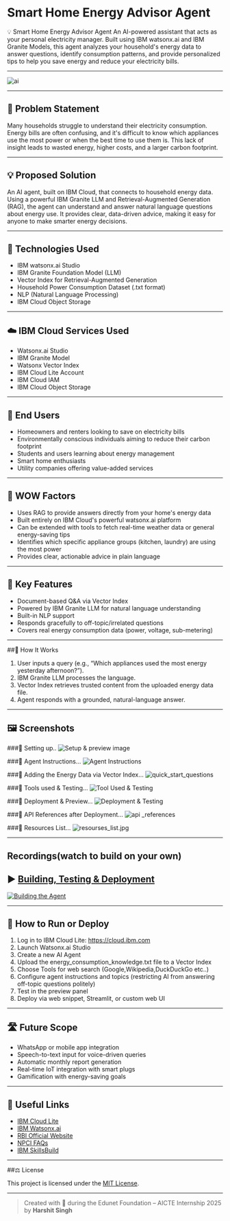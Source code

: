 # Smart Home Energy Advisor Agent

💡 Smart Home Energy Advisor Agent
An AI-powered assistant that acts as your personal electricity manager. Built using IBM watsonx.ai and IBM Granite Models, this agent analyzes your household's energy data to answer questions, identify consumption patterns, and provide personalized tips to help you save energy and reduce your electricity bills.

---

![ai](./Assets/ai.png)

---

## 🧩 Problem Statement

Many households struggle to understand their electricity consumption. Energy bills are often confusing, and it's difficult to know which appliances use the most power or when the best time to use them is. This lack of insight leads to wasted energy, higher costs, and a larger carbon footprint.

---

## 💡 Proposed Solution

An AI agent, built on IBM Cloud, that connects to household energy data. Using a powerful IBM Granite LLM and Retrieval-Augmented Generation (RAG), the agent can understand and answer natural language questions about energy use. It provides clear, data-driven advice, making it easy for anyone to make smarter energy decisions.

---

## 🧠 Technologies Used

- IBM watsonx.ai Studio
- IBM Granite Foundation Model (LLM)
- Vector Index for Retrieval-Augmented Generation
- Household Power Consumption Dataset (.txt format)
- NLP (Natural Language Processing)
- IBM Cloud Object Storage

---

## ☁️ IBM Cloud Services Used

- Watsonx.ai Studio
- IBM Granite Model
- Watsonx Vector Index
- IBM Cloud Lite Account
- IBM Cloud IAM
- IBM Cloud Object Storage

---

## 👥 End Users

- Homeowners and renters looking to save on electricity bills
- Environmentally conscious individuals aiming to reduce their carbon footprint
- Students and users learning about energy management
- Smart home enthusiasts
- Utility companies offering value-added services

---

## 🌟 WOW Factors

- Uses RAG to provide answers directly from your home's energy data
- Built entirely on IBM Cloud's powerful watsonx.ai platform
- Can be extended with tools to fetch real-time weather data or general energy-saving tips
- Identifies which specific appliance groups (kitchen, laundry) are using the most power
- Provides clear, actionable advice in plain language

---

## 🧪 Key Features

- Document-based Q&A via Vector Index
- Powered by IBM Granite LLM for natural language understanding
- Built-in NLP support
- Responds gracefully to off-topic/irrelated questions
- Covers real energy consumption data (power, voltage, sub-metering)

---

##🚀 How It Works

1. User inputs a query (e.g., “Which appliances used the most energy yesterday afternoon?”).
2. IBM Granite LLM processes the language.
3. Vector Index retrieves trusted content from the uploaded energy data file.
4. Agent responds with a grounded, natural-language answer.

---

## 🖼️ Screenshots
###🔹 Setting up..
![Setup & preview image](./Assets/setup.png)

###🔹 Agent Instructions...
![Agent Instructions](./Assets/agent_instructions.png)

###🔹 Adding the Energy Data via Vector Index...
![quick_start_questions](./Assets/quick_start_questions.png)

###🔹 Tools used & Testing...
![Tool Used & Testing](./Assets/tool_testing.png)

###🔹 Deployment & Preview...
![Deployment & Testing](./Assets/deployed.png)

###🔹 API References after Deployment...
![api _references](./Assets/links.png)

###🔹 Resources List...
![resourses_list.jpg](./Assets/resources_list.png)

---

## Recordings(watch to build on your own)
▶️ [Building, Testing & Deployment](https://youtu.be/5fXR15PDv6k)
---
[![Building the Agent](https://img.youtube.com/vi/5fXR15PDv6k/hqdefault.jpg)](https://www.youtube.com/watch?v=5fXR15PDv6k)

---

## 📌 How to Run or Deploy

1. Log in to IBM Cloud Lite: https://cloud.ibm.com
2. Launch Watsonx.ai Studio
3. Create a new AI Agent
4. Upload the energy_consumption_knowledge.txt file to a Vector Index
5. Choose Tools for web search (Google,Wikipedia,DuckDuckGo etc..)
6. Configure agent instructions and topics (restricting AI from answering off-topic questions politely)
7. Test in the preview panel
8. Deploy via web snippet, Streamlit, or custom web UI

---

## 🛣️ Future Scope
- WhatsApp or mobile app integration
- Speech-to-text input for voice-driven queries
- Automatic monthly report generation
- Real-time IoT integration with smart plugs
- Gamification with energy-saving goals

---

## 🔗 Useful Links

- [IBM Cloud Lite](https://cloud.ibm.com/registration)
- [IBM Watsonx.ai](https://www.ibm.com/products/watsonx-ai)
- [RBI Official Website](https://www.rbi.org.in)
- [NPCI FAQs](https://www.npci.org.in/what-we-do/upi/faqs)
- [IBM SkillsBuild](https://skillsbuild.org)

---

##⚖️ License

This project is licensed under the [MIT License](LICENSE).

---

> Created with 💙 during the Edunet Foundation – AICTE Internship 2025 by **Harshit Singh**
